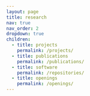 ```yaml
---
layout: page
title: research
nav: true
nav_order: 2
dropdown: true
children:
  - title: projects
    permalink: /projects/
  - title: publications
    permalink: /publications/
  - title: software
    permalink: /repositories/
  - title: openings
    permalink: /openings/
---
```

